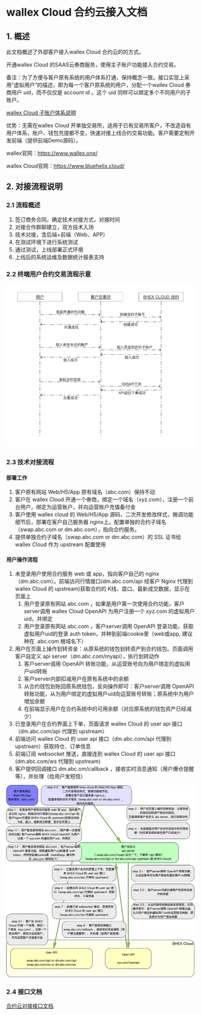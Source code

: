 # wallex Cloud 合约云接入文档

## 1. 概述

此文档概述了外部客户接入wallex Cloud 合约云的的方式。

开通wallex Cloud 的SAAS云券商服务，使用主子账户功能接入合约交易。

备注：为了方便与客户原有系统的用户体系打通，保持概念一致。接口实现上采用“虚拟用户”的描述，即为每一个客户原系统的用户，分配一个wallex Cloud 券商用户 uid，而不仅仅是 account id 。这个 uid 同样可以绑定多个不同用户的子账户。

[wallex Cloud 子账户体系说明](subaccount.md)

优势：无需在wallex Cloud 开单独交易所，适用于已有交易所客户，不改造自有用户体系，账户、钱包充提都不变，快速对接上线合约交易功能。客户需要定制开发前端（提供前端Demo源码）。

wallex官网：<https://www.wallex.one/>

wallex Cloud官网：<https://www.bluehelix.cloud/>

## 2. 对接流程说明

### 2.1 流程概述

1. 签订商务合同，确定技术对接方式，对接时间
2. 对接合作群聊建立，双方技术入场
3. 技术对接，含后端+前端（Web、APP）
4. 在测试环境下进行系统测试
5. 通过测试，上线部署正式环境
6. 上线后的系统运维及数据统计报表支持

### 2.2 终端用户合约交易流程示意

![终端用户合约交易流程示意](contract_cloud.jpeg "终端用户合约交易流程示意")

### 2.3 技术对接流程

#### 部署工作

1. 客户原有网站 Web/H5/App 原有域名（abc.com）保持不动
2. 客户在 wallex Cloud 开通一个券商，绑定一个域名（xyz.com），注册一个前台用户，绑定为运营账户，并向运营账户充值备付金
3. 客户使用 wallex cloud 的 Web/H5/App 源码，二次开发修改样式，微调功能细节后，部署在客户自己服务器 nginx上。配置单独的合约子域名（swap.abc.com or dm.abc.com），指向合约服务。
4. 提供单独合约子域名（swap.abc.com or dm.abc.com）的 SSL 证书给 wallex Cloud 作为 upstream 配置使用

#### 用户操作流程

1. 未登录用户使用合约服务 web 或 app，指向客户自己的 nginx （dm.abc.com）。前端访问行情接口(dm.abc.com/api 经客户 Nginx 代理到 wallex Cloud 的 upstream)获取合约的 K线、盘口、最新成交数据，显示在页面上
   1. 用户登录原有网站 abc.com ，如果是用户第一次使用合约功能，客户server调用 wallex Cloud OpenAPI 为用户注册一个 xyz.com 的虚拟用户uid，并绑定
   2. 用户登录原有网站 abc.com ，客户server调用 OpenAPI 登录功能，获取虚拟用户uid的登录 auth token，并种到前端cookie里（web或app, 建议种在 .abc.com 根域名下）
2. 用户在页面上操作划转资金：从原系统的钱包划转资产到合约钱包。页面调用客户自定义 api server（dm.abc.com/myapi），执行划转动作
   1. 客户server调用 OpenAPI 转账功能，从运营账号向为用户绑定的虚拟用户uid转账
   2. 客户server内部扣减用户在原有系统中的余额
   3. 从合约钱包划账回原系统钱包，反向操作即可：客户server调用 OpenAPI 转账功能，从为用户绑定的虚拟用户uid向运营账号转账；原系统中为用户增加余额
   4. 在前端显示用户在合约系统中的可用余额（对应原系统的钱包资产已经减少）
3. 已登录用户在合约界面上下单，页面请求 wallex Cloud 的 user api 接口（dm.abc.com/api 代理到 upstream）
4. 前端访问 wallex Cloud 的 user api 接口（dm.abc.com/api 代理到 upstream）获取持仓、订单信息
5. 前端订阅 websocket 推送，直接连到 wallex Cloud 的 user api 接口 (dm.abc.com/ws 代理到 upstream)
6. 客户提供回调接口 dm.abc.om/callback ，接收实时消息通知（用户爆仓提醒等），并处理（给用户发短信）

![技术对接流程图](contract_subaccount2.png "技术对接流程图")

### 2.4 接口文档

[合约云对接接口文档](../openapi/cloud_api.md)
